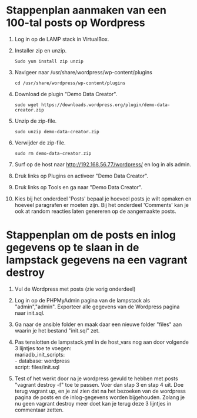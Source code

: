 # Stappenplan aanmaken van een 100-tal posts op Wordpress #

1) Log in op de LAMP stack in VirtualBox.<br>

2) Installer zip en unzip.<br>

	`Sudo yum install zip unzip`
3) Navigeer naar /usr/share/wordpress/wp-content/plugins<br>

    `cd /usr/share/wordpress/wp-content/plugins` 
4) Download de plugin "Demo Data Creator". <br>

	`sudo wget https://downloads.wordpress.org/plugin/demo-data-creator.zip` 

5) Unzip de zip-file. <br>

    `sudo unzip demo-data-creator.zip` 
6) Verwijder de zip-file. <br>

	`sudo rm demo-data-creator.zip`

7) Surf op de host naar http://192.168.56.77/wordpress/ en log in als admin. <br>

8) Druk links op Plugins en activeer "Demo Data Creator". <br>

9) Druk links op Tools en ga naar "Demo Data Creator". <br>

10) Kies bij het onderdeel 'Posts' bepaal je hoeveel posts je wilt opmaken en hoeveel paragrafen er moeten zijn. Bij het onderdeel 'Comments' kan je ook at random reacties laten genereren op de aangemaakte posts.

# Stappenplan om de posts en inlog gegevens op te slaan in de lampstack gegevens na een vagrant destroy #

1) Vul de Wordpress met posts (zie vorig onderdeel)

2) Log in op de PHPMyAdmin pagina van de lampstack als "admin","admin". Exporteer alle gegevens van de Wordpress pagina naar init.sql.

3) Ga naar de ansible folder en maak daar een nieuwe folder "files" aan waarin je het bestand "init.sql" zet.

4) Pas tenslotten de lampstack.yml in de host_vars nog aan door volgende 3 lijntjes toe te voegen:<br>
mariadb_init_scripts:<br>
  \- database: wordpress<br>
    script: files/init.sql<br>

5) Test of het werkt door na je wordpress gevuld te hebben met posts "vagrant destroy -f" toe te passen. Voer dan stap 3 en stap 4 uit. Doe terug vagrant up, en je zal zien dat na het bezoeken van de wordpress pagina de posts en de inlog-gegevens worden bijgehouden. Zolang je nu geen vagrant destroy meer doet kan je terug deze 3 lijntjes in commentaar zetten.
